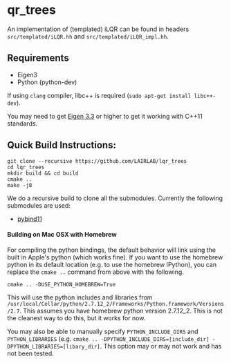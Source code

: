 # qr_trees
An implementation of (templated) iLQR can be found in headers `src/templated/iLQR.hh` and `src/templated/iLQR_impl.hh`. 

## Requirements
- Eigen3
- Python (python-dev)

If using `clang` compiler, libc++ is required (`sudo apt-get install libc++-dev`).

You may need to get [Eigen 3.3](http://eigen.tuxfamily.org/index.php?title=Main_Page) or higher to
get it working with C++11 standards.


## Quick Build Instructions:
```
git clone --recursive https://github.com/LAIRLAB/lqr_trees
cd lqr_trees
mkdir build && cd build
cmake ..
make -j8
```
We do a recursive build to clone all the submodules. Currently the following submodules are used:
- [pybind11](https://github.com/pybind/pybind11) 

#### Building on Mac OSX with Homebrew
For compiling the python bindings, the default behavior will link using the
built in Apple's python (which works fine). If you want to use the homebrew python in its default
location (e.g. to use the homebrew IPython), you can replace the `cmake ..` command from above with the following.
```
cmake .. -DUSE_PYTHON_HOMEBREW=True
```
This will use the python includes and libraries from 
`/usr/local/Cellar/python/2.7.12_2/Frameworks/Python.framework/Versions/2.7`.
This assumes you have homebrew python version 2.7.12_2. This is not the cleanest
way to do this, but it works for now.

You may also be able to manually specify `PYTHON_INCLUDE_DIRS` and
`PYTHON_LIBRARIES` (e.g. `cmake .. -DPYTHON_INCLUDE_DIRS=[include_dir]
-DPYTHON_LIBRARIES=[libary_dir]`. This option may or may not work and has not
been tested.
